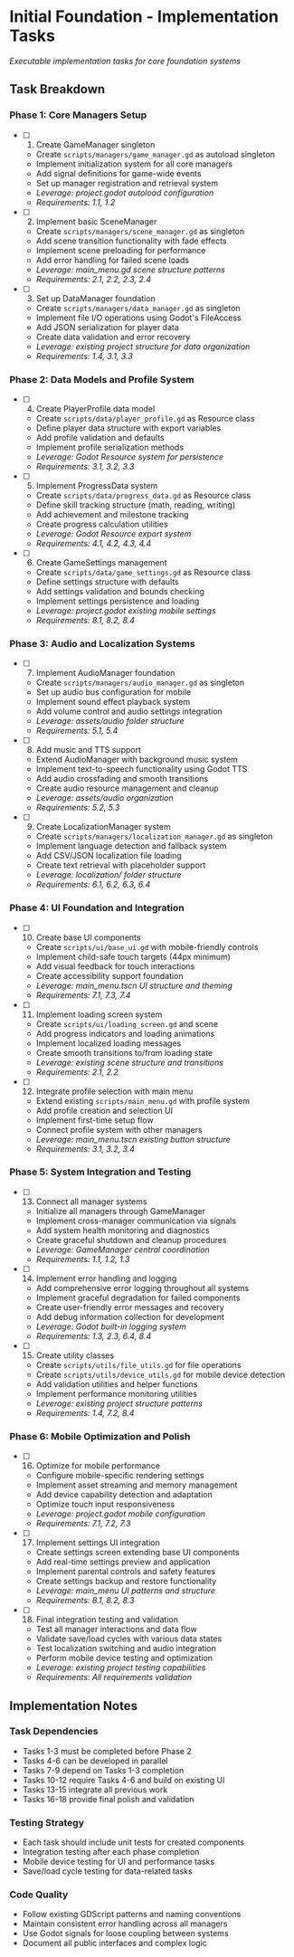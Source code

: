 # Initial Foundation - Implementation Tasks

_Executable implementation tasks for core foundation systems_

## Task Breakdown

### Phase 1: Core Managers Setup

- [ ] 1. Create GameManager singleton
  - Create `scripts/managers/game_manager.gd` as autoload singleton
  - Implement initialization system for all core managers
  - Add signal definitions for game-wide events
  - Set up manager registration and retrieval system
  - _Leverage: project.godot autoload configuration_
  - _Requirements: 1.1, 1.2_

- [ ] 2. Implement basic SceneManager
  - Create `scripts/managers/scene_manager.gd` as singleton
  - Add scene transition functionality with fade effects
  - Implement scene preloading for performance
  - Add error handling for failed scene loads
  - _Leverage: main_menu.gd scene structure patterns_
  - _Requirements: 2.1, 2.2, 2.3, 2.4_

- [ ] 3. Set up DataManager foundation
  - Create `scripts/managers/data_manager.gd` as singleton
  - Implement file I/O operations using Godot's FileAccess
  - Add JSON serialization for player data
  - Create data validation and error recovery
  - _Leverage: existing project structure for data organization_
  - _Requirements: 1.4, 3.1, 3.3_

### Phase 2: Data Models and Profile System

- [ ] 4. Create PlayerProfile data model
  - Create `scripts/data/player_profile.gd` as Resource class
  - Define player data structure with export variables
  - Add profile validation and defaults
  - Implement profile serialization methods
  - _Leverage: Godot Resource system for persistence_
  - _Requirements: 3.1, 3.2, 3.3_

- [ ] 5. Implement ProgressData system
  - Create `scripts/data/progress_data.gd` as Resource class
  - Define skill tracking structure (math, reading, writing)
  - Add achievement and milestone tracking
  - Create progress calculation utilities
  - _Leverage: Godot Resource export system_
  - _Requirements: 4.1, 4.2, 4.3, 4.4_

- [ ] 6. Create GameSettings management
  - Create `scripts/data/game_settings.gd` as Resource class
  - Define settings structure with defaults
  - Add settings validation and bounds checking
  - Implement settings persistence and loading
  - _Leverage: project.godot existing mobile settings_
  - _Requirements: 8.1, 8.2, 8.4_

### Phase 3: Audio and Localization Systems

- [ ] 7. Implement AudioManager foundation
  - Create `scripts/managers/audio_manager.gd` as singleton
  - Set up audio bus configuration for mobile
  - Implement sound effect playback system
  - Add volume control and audio settings integration
  - _Leverage: assets/audio folder structure_
  - _Requirements: 5.1, 5.4_

- [ ] 8. Add music and TTS support
  - Extend AudioManager with background music system
  - Implement text-to-speech functionality using Godot TTS
  - Add audio crossfading and smooth transitions
  - Create audio resource management and cleanup
  - _Leverage: assets/audio organization_
  - _Requirements: 5.2, 5.3_

- [ ] 9. Create LocalizationManager system
  - Create `scripts/managers/localization_manager.gd` as singleton
  - Implement language detection and fallback system
  - Add CSV/JSON localization file loading
  - Create text retrieval with placeholder support
  - _Leverage: localization/ folder structure_
  - _Requirements: 6.1, 6.2, 6.3, 6.4_

### Phase 4: UI Foundation and Integration

- [ ] 10. Create base UI components
  - Create `scripts/ui/base_ui.gd` with mobile-friendly controls
  - Implement child-safe touch targets (44px minimum)
  - Add visual feedback for touch interactions
  - Create accessibility support foundation
  - _Leverage: main_menu.tscn UI structure and theming_
  - _Requirements: 7.1, 7.3, 7.4_

- [ ] 11. Implement loading screen system
  - Create `scripts/ui/loading_screen.gd` and scene
  - Add progress indicators and loading animations
  - Implement localized loading messages
  - Create smooth transitions to/from loading state
  - _Leverage: existing scene structure and transitions_
  - _Requirements: 2.1, 2.2_

- [ ] 12. Integrate profile selection with main menu
  - Extend existing `scripts/main_menu.gd` with profile system
  - Add profile creation and selection UI
  - Implement first-time setup flow
  - Connect profile system with other managers
  - _Leverage: main_menu.tscn existing button structure_
  - _Requirements: 3.1, 3.2, 3.4_

### Phase 5: System Integration and Testing

- [ ] 13. Connect all manager systems
  - Initialize all managers through GameManager
  - Implement cross-manager communication via signals
  - Add system health monitoring and diagnostics
  - Create graceful shutdown and cleanup procedures
  - _Leverage: GameManager central coordination_
  - _Requirements: 1.1, 1.2, 1.3_

- [ ] 14. Implement error handling and logging
  - Add comprehensive error logging throughout all systems
  - Implement graceful degradation for failed components
  - Create user-friendly error messages and recovery
  - Add debug information collection for development
  - _Leverage: Godot built-in logging system_
  - _Requirements: 1.3, 2.3, 6.4, 8.4_

- [ ] 15. Create utility classes
  - Create `scripts/utils/file_utils.gd` for file operations
  - Create `scripts/utils/device_utils.gd` for mobile device detection
  - Add validation utilities and helper functions
  - Implement performance monitoring utilities
  - _Leverage: existing project structure patterns_
  - _Requirements: 1.4, 7.2, 8.4_

### Phase 6: Mobile Optimization and Polish

- [ ] 16. Optimize for mobile performance
  - Configure mobile-specific rendering settings
  - Implement asset streaming and memory management
  - Add device capability detection and adaptation
  - Optimize touch input responsiveness
  - _Leverage: project.godot mobile configuration_
  - _Requirements: 7.1, 7.2, 7.3_

- [ ] 17. Implement settings UI integration
  - Create settings screen extending base UI components
  - Add real-time settings preview and application
  - Implement parental controls and safety features
  - Create settings backup and restore functionality
  - _Leverage: main_menu UI patterns and structure_
  - _Requirements: 8.1, 8.2, 8.3_

- [ ] 18. Final integration testing and validation
  - Test all manager interactions and data flow
  - Validate save/load cycles with various data states
  - Test localization switching and audio integration
  - Perform mobile device testing and optimization
  - _Leverage: existing project testing capabilities_
  - _Requirements: All requirements validation_

## Implementation Notes

### Task Dependencies

- Tasks 1-3 must be completed before Phase 2
- Tasks 4-6 can be developed in parallel
- Tasks 7-9 depend on Tasks 1-3 completion
- Tasks 10-12 require Tasks 4-6 and build on existing UI
- Tasks 13-15 integrate all previous work
- Tasks 16-18 provide final polish and validation

### Testing Strategy

- Each task should include unit tests for created components
- Integration testing after each phase completion
- Mobile device testing for UI and performance tasks
- Save/load cycle testing for data-related tasks

### Code Quality

- Follow existing GDScript patterns and naming conventions
- Maintain consistent error handling across all managers
- Use Godot signals for loose coupling between systems
- Document all public interfaces and complex logic
